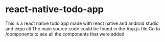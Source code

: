 # react-native-todo-app
This is a react native todo app made with react native and android studio and expo cli
The main source code could be found in the App.js file
Go to /components to see all the components that were added

